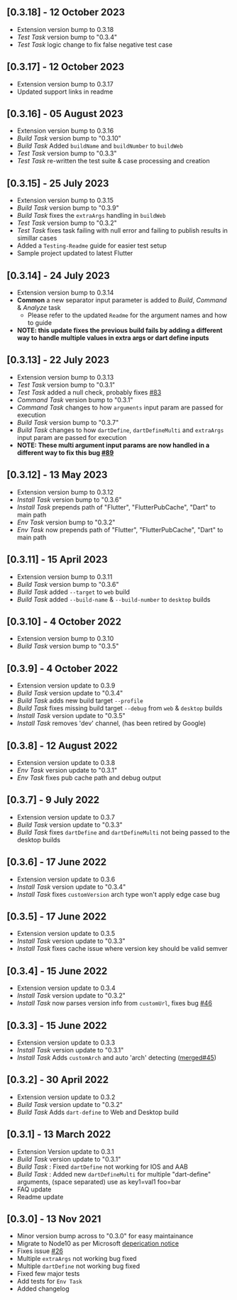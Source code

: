 ## [0.3.18] - 12 October 2023
- Extension version bump to 0.3.18
- *Test Task* version bump to "0.3.4"
- *Test Task* logic change to fix false negative test case

## [0.3.17] - 12 October 2023
- Extension version bump to 0.3.17
- Updated support links in readme

## [0.3.16] - 05 August 2023
- Extension version bump to 0.3.16
- *Build Task* version bump to "0.3.10"
- *Build Task* Added `buildName` and `buildNumber` to `buildWeb`
- *Test Task* version bump to "0.3.3"
- *Test Task* re-written the test suite & case processing and creation

## [0.3.15] - 25 July 2023
- Extension version bump to 0.3.15
- *Build Task* version bump to "0.3.9"
- *Build Task* fixes the `extraArgs` handling in `buildWeb`
- *Test Task* version bump to "0.3.2"
- *Test Task* fixes task failing with null error and failing to publish results in simillar cases 
- Added a `Testing-Readme` guide for easier test setup
- Sample project updated to latest Flutter

## [0.3.14] - 24 July 2023
- Extension version bump to 0.3.14
- **Common** a new separator input parameter is added to *Build*, *Command* & *Analyze* task
    - Please refer to the updated `Readme` for the argument names and how to guide
- **NOTE: this update fixes the previous build fails by adding a different way to handle multiple values in extra args or dart define inputs**

## [0.3.13] - 22 July 2023
- Extension version bump to 0.3.13
- *Test Task* version bump to "0.3.1"
- *Test Task* added a null check, probably fixes [#83](https://github.com/hey24sheep/azure-flutter-tasks/issues/83)
- *Command Task* version bump to "0.3.1"
- *Command Task* changes to how `arguments` input param are passed for execution
- *Build Task* version bump to "0.3.7"
- *Build Task* changes to how `dartDefine`, `dartDefineMulti` and `extraArgs` input param are passed for execution
- **NOTE: These multi argument input params are now handled in a different way to fix this bug [#89](https://github.com/hey24sheep/azure-flutter-tasks/issues/89)**

## [0.3.12] - 13 May 2023
- Extension version bump to 0.3.12
- *Install Task* version bump to "0.3.6"
- *Install Task* prepends path of "Flutter", "FlutterPubCache", "Dart" to main path 
- *Env Task* version bump to "0.3.2"
- *Env Task* now prepends path of "Flutter", "FlutterPubCache", "Dart" to main path 

## [0.3.11] - 15 April 2023
- Extension version bump to 0.3.11
- *Build Task* version bump to "0.3.6"
- *Build Task* added `--target` to `web` build
- *Build Task* added `--build-name` & `--build-number` to `desktop` builds

## [0.3.10] - 4 October 2022
- Extension version bump to 0.3.10
- *Build Task* version bump to "0.3.5"

## [0.3.9] - 4 October 2022
- Extension version update to 0.3.9
- *Build Task* version update to "0.3.4"
- *Build Task* adds new build target `--profile`
- *Build Task* fixes missing build target `--debug` from `web` & `desktop` builds
- *Install Task* version update to "0.3.5"
- *Install Task* removes 'dev' channel, (has been retired by Google)

## [0.3.8] - 12 August 2022
- Extension version update to 0.3.8
- *Env Task* version update to "0.3.1"
- *Env Task* fixes pub cache path and debug output

## [0.3.7] - 9 July 2022
- Extension version update to 0.3.7
- *Build Task* version update to "0.3.3"
- *Build Task* fixes `dartDefine` and `dartDefineMulti` not being passed to the desktop builds

## [0.3.6] - 17 June 2022
- Extension version update to 0.3.6
- *Install Task* version update to "0.3.4"
- *Install Task* fixes `customVersion` arch type won't apply edge case bug

## [0.3.5] - 17 June 2022
- Extension version update to 0.3.5
- *Install Task* version update to "0.3.3"
- *Install Task* fixes cache issue where version key should be valid semver

## [0.3.4] - 15 June 2022
- Extension version update to 0.3.4
- *Install Task* version update to "0.3.2"
- *Install Task* now parses version info from `customUrl`, fixes bug [#46](https://github.com/hey24sheep/azure-flutter-tasks/issues/46)

## [0.3.3] - 15 June 2022
- Extension version update to 0.3.3
- *Install Task* version update to "0.3.1"
- *Install Task* Adds `customArch` and auto 'arch' detecting ([merged#45](https://github.com/hey24sheep/azure-flutter-tasks/pull/45))

## [0.3.2] - 30 April 2022
- Extension version update to 0.3.2
- *Build Task* version update to "0.3.2"
- *Build Task* Adds `dart-define` to Web and Desktop build

## [0.3.1] - 13 March 2022
- Extension Version update to 0.3.1
- *Build Task* version update to "0.3.1"
- *Build Task* : Fixed `dartDefine` not working for IOS and AAB
- *Build Task* : Added new `dartDefineMulti` for multiple "dart-define" arguments, (space separated) use as key1=val1 foo=bar
- FAQ update
- Readme update

## [0.3.0] - 13 Nov 2021 
- Minor version bump across to "0.3.0" for easy maintainance
- Migrate to Node10 as per Microsoft [deperication notice](https://aka.ms/migrateTaskNode10)
- Fixes issue [#26](https://github.com/hey24sheep/azure-flutter-tasks/issues/26)
- Multiple `extraArgs` not working bug fixed
- Multiple `dartDefine` not working bug fixed
- Fixed few major tests
- Add tests for `Env Task`
- Added changelog